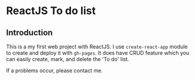 # ReactJS To do list

## Introduction
This is a my first web project with ReactJS. I use ```create-react-app``` module to create and deploy it with ```gh-pages```.
It does have CRUD feature which you can easily create, mark, and delete the 'To do' list.

If a problems occur, please contact me.

